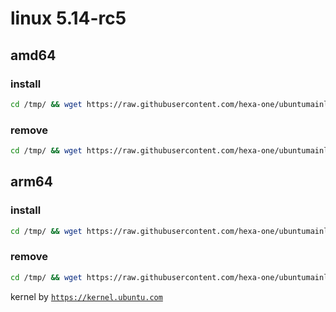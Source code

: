 # linux 5.14-rc5

## amd64

### install
```bash
cd /tmp/ && wget https://raw.githubusercontent.com/hexa-one/ubuntumainline/main/catalog/5.14-rc5/install.sh && chmod +x install.sh && sudo ./install.sh -amd
```
### remove
```bash
cd /tmp/ && wget https://raw.githubusercontent.com/hexa-one/ubuntumainline/main/catalog/5.14-rc5/install.sh && chmod +x install.sh && sudo ./install.sh -r
```
## arm64

### install
```bash
cd /tmp/ && wget https://raw.githubusercontent.com/hexa-one/ubuntumainline/main/catalog/5.14-rc5/install.sh && chmod +x install.sh && sudo ./install.sh -arm
```
### remove
```bash
cd /tmp/ && wget https://raw.githubusercontent.com/hexa-one/ubuntumainline/main/catalog/5.14-rc5/install.sh && chmod +x install.sh && sudo ./install.sh -r
```


kernel by [`https://kernel.ubuntu.com`](https://kernel.ubuntu.com/)
